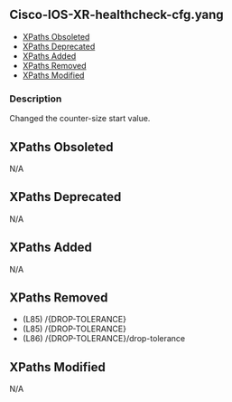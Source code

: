 ## Cisco-IOS-XR-healthcheck-cfg.yang

- [XPaths Obsoleted](#xpaths-obsoleted)
- [XPaths Deprecated](#xpaths-deprecated)
- [XPaths Added](#xpaths-added)
- [XPaths Removed](#xpaths-removed)
- [XPaths Modified](#xpaths-modified)

### Description

Changed the counter-size start value.

## XPaths Obsoleted

N/A

## XPaths Deprecated

N/A

## XPaths Added

N/A

## XPaths Removed

- (L85)	/{DROP-TOLERANCE}
- (L85)	/{DROP-TOLERANCE}
- (L86)	/{DROP-TOLERANCE}/drop-tolerance

## XPaths Modified

N/A

